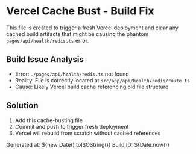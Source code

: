 # Vercel Cache Bust - Build Fix

This file is created to trigger a fresh Vercel deployment and clear any cached build artifacts that might be causing the phantom `pages/api/health/redis.ts` error.

## Build Issue Analysis
- Error: `./pages/api/health/redis.ts` not found
- Reality: File is correctly located at `src/app/api/health/redis/route.ts`
- Cause: Likely Vercel build cache referencing old file structure

## Solution
1. Add this cache-busting file
2. Commit and push to trigger fresh deployment
3. Vercel will rebuild from scratch without cached references

Generated at: ${new Date().toISOString()}
Build ID: ${Date.now()}